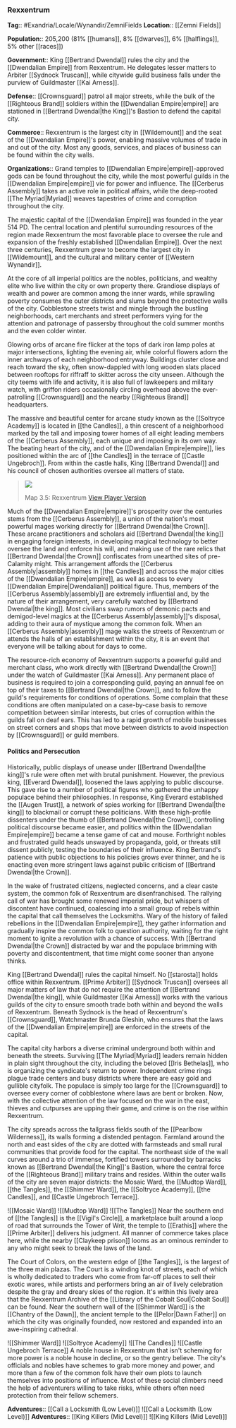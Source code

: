 ### Rexxentrum
**Tag**:: #Exandria/Locale/Wynandir/ZemniFields
**Location**:: [[Zemni Fields]]

**Population**:: 205,200 (81% [[humans]], 8% [[dwarves]], 6% [[halflings]], 5% other [[races]])

**Government**:: King [[Bertrand Dwendal]] rules the city and the [[Dwendalian Empire]] from Rexxentrum. He delegates lesser matters to Arbiter [[Sydnock Truscan]], while citywide guild business falls under the purview of Guildmaster [[Kai Arness]].

**Defense**:: [[Crownsguard]] patrol all major streets, while the bulk of the [[Righteous Brand]] soldiers within the [[Dwendalian Empire|empire]] are stationed in [[Bertrand Dwendal|the King]]'s Bastion to defend the capital city.

**Commerce**:: Rexxentrum is the largest city in [[Wildemount]] and the seat of the [[Dwendalian Empire]]'s power, enabling massive volumes of trade in and out of the city. Most any goods, services, and places of business can be found within the city walls.

**Organizations**:: Grand temples to [[Dwendalian Empire|empire]]-approved gods can be found throughout the city, while the most powerful guilds in the [[Dwendalian Empire|empire]] vie for power and influence. The [[Cerberus Assembly]] takes an active role in political affairs, while the deep-rooted [[The Myriad|Myriad]] weaves tapestries of crime and corruption throughout the city.

The majestic capital of the [[Dwendalian Empire]] was founded in the year 514 PD. The central location and plentiful surrounding resources of the region made Rexxentrum the most favorable place to oversee the rule and expansion of the freshly established [[Dwendalian Empire]]. Over the next three centuries, Rexxentrum grew to become the largest city in [[Wildemount]], and the cultural and military center of [[Western Wynandir]].

At the core of all imperial politics are the nobles, politicians, and wealthy elite who live within the city or own property there. Grandiose displays of wealth and power are common among the inner wards, while sprawling poverty consumes the outer districts and slums beyond the protective walls of the city. Cobblestone streets twist and mingle through the bustling neighborhoods, cart merchants and street performers vying for the attention and patronage of passersby throughout the cold summer months and the even colder winter.

Glowing orbs of arcane fire flicker at the tops of dark iron lamp poles at major intersections, lighting the evening air, while colorful flowers adorn the inner archways of each neighborhood entryway. Buildings cluster close and reach toward the sky, often snow-dappled with long wooden slats placed between rooftops for riffraff to skitter across the city unseen. Although the city teems with life and activity, it is also full of lawkeepers and military watch, with griffon riders occasionally circling overhead above the ever-patrolling [[Crownsguard]] and the nearby [[Righteous Brand]] headquarters.

The massive and beautiful center for arcane study known as the [[Soltryce Academy]] is located in [[the Candles]], a thin crescent of a neighborhood marked by the tall and imposing tower homes of all eight leading members of the [[Cerberus Assembly]], each unique and imposing in its own way. The beating heart of the city, and of the [[Dwendalian Empire|empire]], lies positioned within the arc of [[the Candles]] in the terrace of [[Castle Ungebroch]]. From within the castle halls, King [[Bertrand Dwendal]] and his council of chosen authorities oversee all matters of state.

> [![](https://media.dndbeyond.com/compendium-images/egtw/yDOyqyOocErRgYJK/3.5-Rexxentrum.jpg)](https://media.dndbeyond.com/compendium-images/egtw/yDOyqyOocErRgYJK/3.5-Rexxentrum.jpg)
> 
> Map 3.5: Rexxentrum [View Player Version](https://media.dndbeyond.com/compendium-images/egtw/yDOyqyOocErRgYJK/3.5-Rexxentrum-player.jpg)

Much of the [[Dwendalian Empire|empire]]'s prosperity over the centuries stems from the [[Cerberus Assembly]], a union of the nation's most powerful mages working directly for [[Bertrand Dwendal|the Crown]]. These arcane practitioners and scholars aid [[Bertrand Dwendal|the king]] in engaging foreign interests, in developing magical technology to better oversee the land and enforce his will, and making use of the rare relics that [[Bertrand Dwendal|the Crown]] confiscates from unearthed sites of pre-Calamity might. This arrangement affords the [[Cerberus Assembly|assembly]] homes in [[the Candles]] and across the major cities of the [[Dwendalian Empire|empire]], as well as access to every [[Dwendalian Empire|Dwendalian]] political figure. Thus, members of the [[Cerberus Assembly|assembly]] are extremely influential and, by the nature of their arrangement, very carefully watched by [[Bertrand Dwendal|the king]]. Most civilians swap rumors of demonic pacts and demigod-level magics at the [[Cerberus Assembly|assembly]]'s disposal, adding to their aura of mystique among the common folk. When an [[Cerberus Assembly|assembly]] mage walks the streets of Rexxentrum or attends the halls of an establishment within the city, it is an event that everyone will be talking about for days to come.

The resource-rich economy of Rexxentrum supports a powerful guild and merchant class, who work directly with [[Bertrand Dwendal|the Crown]] under the watch of Guildmaster [[Kai Arness]]. Any permanent place of business is required to join a corresponding guild, paying an annual fee on top of their taxes to [[Bertrand Dwendal|the Crown]], and to follow the guild's requirements for conditions of operations. Some complain that these conditions are often manipulated on a case-by-case basis to remove competition between similar interests, but cries of corruption within the guilds fall on deaf ears. This has led to a rapid growth of mobile businesses on street corners and shops that move between districts to avoid inspection by [[Crownsguard]] or guild members.

#### Politics and Persecution

Historically, public displays of unease under [[Bertrand Dwendal|the king]]'s rule were often met with brutal punishment. However, the previous king, [[Everard Dwendal]], loosened the laws applying to public discourse. This gave rise to a number of political figures who gathered the unhappy populace behind their philosophies. In response, King Everard established the [[Augen Trust]], a network of spies working for [[Bertrand Dwendal|the king]] to blackmail or corrupt these politicians. With these high-profile dissenters under the thumb of [[Bertrand Dwendal|the Crown]], controlling political discourse became easier, and politics within the [[Dwendalian Empire|empire]] became a tense game of cat and mouse. Forthright nobles and frustrated guild heads unswayed by propaganda, gold, or threats still dissent publicly, testing the boundaries of their influence. King Bertrand's patience with public objections to his policies grows ever thinner, and he is enacting even more stringent laws against public criticism of [[Bertrand Dwendal|the Crown]].

In the wake of frustrated citizens, neglected concerns, and a clear caste system, the common folk of Rexxentrum are disenfranchised. The rallying call of war has brought some renewed imperial pride, but whispers of discontent have continued, coalescing into a small group of rebels within the capital that call themselves the Locksmiths. Wary of the history of failed rebellions in the [[Dwendalian Empire|empire]], they gather information and gradually inspire the common folk to question authority, waiting for the right moment to ignite a revolution with a chance of success. With [[Bertrand Dwendal|the Crown]] distracted by war and the populace brimming with poverty and discontentment, that time might come sooner than anyone thinks.

King [[Bertrand Dwendal]] rules the capital himself. No [[starosta]] holds office within Rexxentrum. [[Prime Arbiter]] [[Sydnock Truscan]] oversees all major matters of law that do not require the attention of [[Bertrand Dwendal|the king]], while Guildmaster [[Kai Arness]] works with the various guilds of the city to ensure smooth trade both within and beyond the walls of Rexxentrum. Beneath Sydnock is the head of Rexxentrum's [[Crownsguard]], Watchmaster Brunda Gleshin, who ensures that the laws of the [[Dwendalian Empire|empire]] are enforced in the streets of the capital.

The capital city harbors a diverse criminal underground both within and beneath the streets. Surviving [[The Myriad|Myriad]] leaders remain hidden in plain sight throughout the city, including the beloved [[Iris Bethelas]], who is organizing the syndicate's return to power. Independent crime rings plague trade centers and busy districts where there are easy gold and gullible cityfolk. The populace is simply too large for the [[Crownsguard]] to oversee every corner of cobblestone where laws are bent or broken. Now, with the collective attention of the law focused on the war in the east, thieves and cutpurses are upping their game, and crime is on the rise within Rexxentrum.

The city spreads across the tallgrass fields south of the [[Pearlbow Wilderness]], its walls forming a distended pentagon. Farmland around the north and east sides of the city are dotted with farmsteads and small rural communities that provide food for the capital. The northeast side of the wall curves around a trio of immense, fortified towers surrounded by barracks known as [[Bertrand Dwendal|the King]]'s Bastion, where the central force of the [[Righteous Brand]] military trains and resides. Within the outer walls of the city are seven major districts: the Mosaic Ward, the [[Mudtop Ward]], [[the Tangles]], the [[Shimmer Ward]], the [[Soltryce Academy]], [[the Candles]], and [[Castle Ungebroch Terrace]].

![[Mosaic Ward]]
![[Mudtop Ward]]
![[The Tangles]]
Near the southern end of [[the Tangles]] is the [[Vigil's Circle]], a marketplace built around a loop of road that surrounds the Tower of Writ, the temple to [[Erathis]] where the [[Prime Arbiter]] delivers his judgment. All manner of commerce takes place here, while the nearby [[Claykeep prison]] looms as an ominous reminder to any who might seek to break the laws of the land.

The Court of Colors, on the western edge of [[the Tangles]], is the largest of the three main plazas. The Court is a winding knot of streets, each of which is wholly dedicated to traders who come from far-off places to sell their exotic wares, while artists and performers bring an air of lively celebration despite the gray and dreary skies of the region. It's within this lively area that the Rexxentrum Archive of the [[Library of the Cobalt Soul|Cobalt Soul]] can be found. Near the southern wall of the [[Shimmer Ward]] is the [[Chantry of the Dawn]], the ancient temple to the [[Pelor|Dawn Father]] on which the city was originally founded, now restored and expanded into an awe-inspiring cathedral.

![[Shimmer Ward]]
![[Soltryce Academy]]
![[The Candles]]
![[Castle Ungebroch Terrace]]
A noble house in Rexxentrum that isn't scheming for more power is a noble house in decline, or so the gentry believe. The city's officials and nobles have schemes to grab more money and power, and more than a few of the common folk have their own plots to launch themselves into positions of influence. Most of these social climbers need the help of adventurers willing to take risks, while others often need protection from their fellow schemers.

**Adventures**:: [[Call a Locksmith (Low Level)]]
![[Call a Locksmith (Low Level)]]
**Adventures**:: [[King Killers (Mid Level)]]
![[King Killers (Mid Level)]]